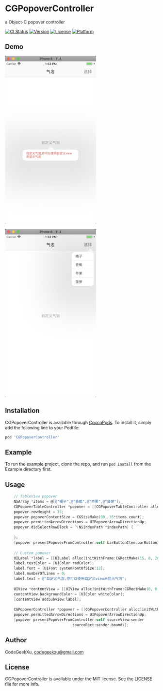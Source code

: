 # CGPopoverController
a Object-C popover controller

[![CI Status](https://img.shields.io/travis/CodeGeekXu/CGSegmentBar.svg?style=flat)](https://travis-ci.org/CodeGeekXu/CGSegmentBar)
[![Version](https://img.shields.io/cocoapods/v/CGSegmentBar.svg?style=flat)](https://cocoapods.org/pods/CGPopoverController)
[![License](https://img.shields.io/cocoapods/l/CGSegmentBar.svg?style=flat)](https://cocoapods.org/pods/CGPopoverController)
[![Platform](https://img.shields.io/cocoapods/p/CGSegmentBar.svg?style=flat)](https://cocoapods.org/pods/CGPopoverController)

## Demo

![jpeg](https://github.com/CodeGeekXu/CGPopoverController/blob/master/Example/CGPopoverController/CGPopoverController.jpeg)

![jpeg](https://github.com/CodeGeekXu/CGPopoverController/blob/master/Example/CGPopoverController/CGPopoverTableController.jpeg)

## Installation

CGPopoverController is available through [CocoaPods](https://cocoapods.org). To install
it, simply add the following line to your Podfile:

```ruby
pod 'CGPopoverController'
```

## Example

To run the example project, clone the repo, and run `pod install` from the Example directory first.

## Usage

```objective-c
    // TableView popover
    NSArray *items = @[@"橘子",@"香蕉",@"苹果",@"菠萝"];
    CGPopoverTableController *popover = [[CGPopoverTableController alloc]initWithItems:items];
    popover.rowHeight = 35;
    popover.popoverContentSize = CGSizeMake(90, 35*items.count);
    popover.permittedArrowDirections = UIPopoverArrowDirectionUp;
    popover.didSelectRowBlock = ^(NSIndexPath *indexPath) {
        
    };
    [popover presentPopoverFromController:self barButtonItem:barButtonItem];
    
    // Custom popover
    UILabel *label = [[UILabel alloc]initWithFrame:CGRectMake(15, 0, 200, 45)];
    label.textColor = [UIColor redColor];
    label.font = [UIFont systemFontOfSize:12];
    label.numberOfLines = 0;
    label.text = @"自定义气泡,你可以使用自定义view来显示气泡";
    
    UIView *contentView = [[UIView alloc]initWithFrame:CGRectMake(0, 0, 230, 45)];
    contentView.backgroundColor = [UIColor whiteColor];
    [contentView addSubview:label];
    
    CGPopoverController *popover = [[CGPopoverController alloc]initWithContentView:contentView];
    popover.permittedArrowDirections = UIPopoverArrowDirectionUp;
    [popover presentPopoverFromController:self sourceView:sender
                               sourceRect:sender.bounds];
```

## Author

CodeGeekXu, codegeekxu@gmail.com

## License

CGPopoverController is available under the MIT license. See the LICENSE file for more info.
